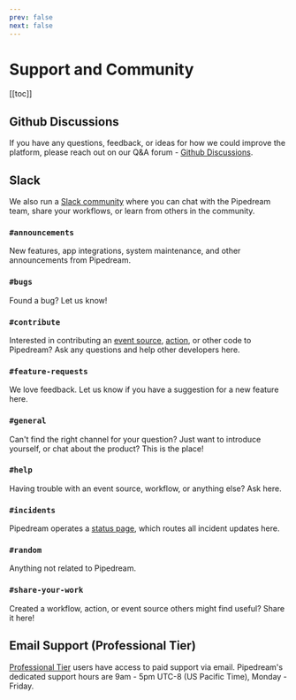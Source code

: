 ```yaml
---
prev: false
next: false
---
```


# Support and Community

[[toc]]

## Github Discussions

If you have any questions, feedback, or ideas for how we could improve the platform, please reach out on our Q&A forum - [Github Discussions](https://github.com/PipedreamHQ/pipedream/discussions). 

## Slack

We also run a [Slack community](https://join.slack.com/t/pipedream-users/shared_invite/zt-ernlymsn-UHfPg~Dfp08uGkAd8dpkww) where you can chat with the Pipedream team, share your workflows, or learn from others in the community.

### `#announcements`

New features, app integrations, system maintenance, and other announcements from Pipedream.

### `#bugs`

Found a bug? Let us know!

### `#contribute`

Interested in contributing an [event source](/event-sources), [action](/workflows/steps/actions/), or other code to Pipedream? Ask any questions and help other developers here.

### `#feature-requests`

We love feedback. Let us know if you have a suggestion for a new feature here.

### `#general`

Can't find the right channel for your question? Just want to introduce yourself, or chat about the product? This is the place!

### `#help`

Having trouble with an event source, workflow, or anything else? Ask here.

### `#incidents`

Pipedream operates a [status page](/status/), which routes all incident updates here.

### `#random`

Anything not related to Pipedream.

### `#share-your-work`

Created a workflow, action, or event source others might find useful? Share it here!

## Email Support (Professional Tier)

[Professional Tier](/pricing/#professional-tier) users have access to paid support via email. Pipedream's dedicated support hours are 9am - 5pm UTC-8 (US Pacific Time), Monday - Friday.
